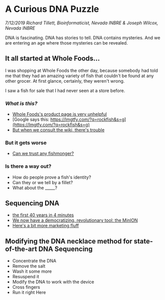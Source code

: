 # A Curious DNA Puzzle

_7/12/2019_
_Richard Tillett, Bioinformaticist, Nevada INBRE &_
_Joseph Wilcox, Nevada INBRE_


DNA is fascinating. DNA has stories to tell. DNA contains mysteries. And we are entering an age where those mysteries can be revealed.




## It all started at Whole Foods...

I was shopping at Whole Foods the other day, because somebody had told me that they had an amazing variety of fish that couldn't be found at any other grocer. At first glance, certainly, they weren't wrong.

I saw a fish for sale that I had never seen at a store before.

### _What is this?_

* [Whole Foods's product page is very unhelpful](https://products.wholefoodsmarket.com/product/rockfish-fillet-808df2)
* [Google says this: https://lmgtfy.com/?q=rockfish&s=g](https://lmgtfy.com/?q=rockfish&s=g)
* [But when we consult the wiki, there's trouble](https://en.wikipedia.org/wiki/Rockfish)


### But it gets worse
* [Can we trust any fishmonger?](https://youtu.be/HjJQaGYd4Aw)

### Is there a way out?
* How do people prove a fish's identity?
* Can they or we tell by a fillet?
* What about the _____?

## Sequencing DNA
* [the first 40 years in 4 minutes](https://youtu.be/u1NJABmmIFE)
* [We now have a democratizing, revolutionary tool: the MinION](https://youtu.be/Wq35ZXyayuU)
* [Here's a bit more marketing fluff](https://nanoporetech.com/how-it-works)


## Modifying the DNA necklace method for state-of-the-art DNA Sequencing
* Concentrate the DNA
* Remove the salt
* Wash it some more
* Resuspend it
* Modify the DNA to work with the device
* Cross fingers
* Run it right Here
